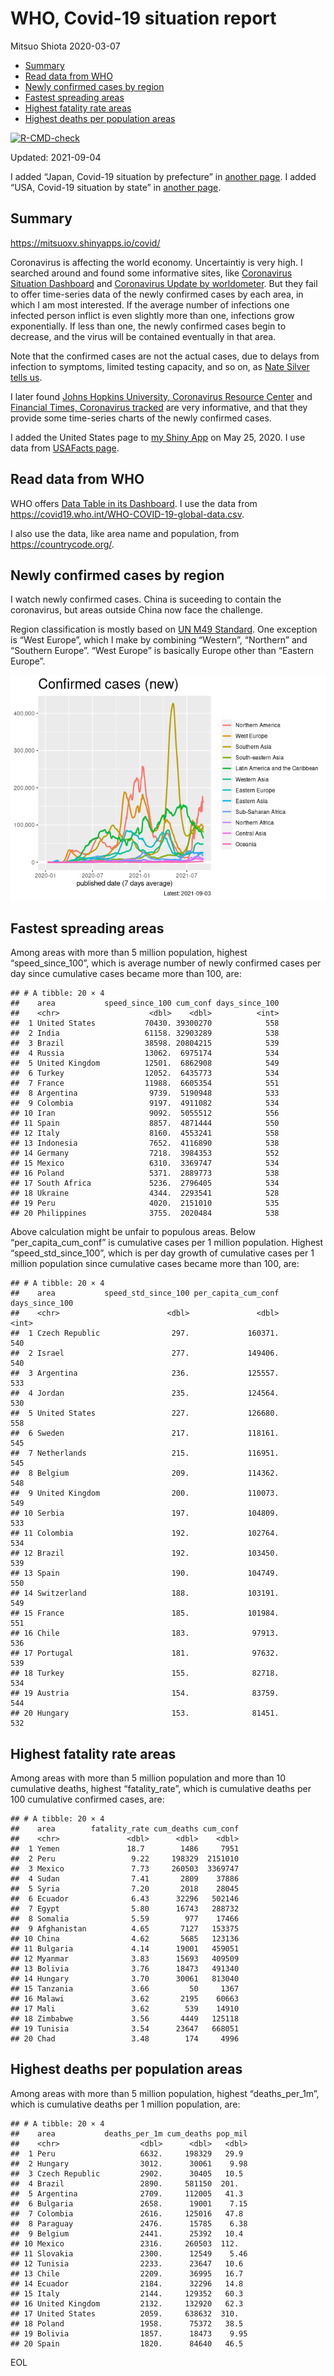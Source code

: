 WHO, Covid-19 situation report
================
Mitsuo Shiota
2020-03-07

-   [Summary](#summary)
-   [Read data from WHO](#read-data-from-who)
-   [Newly confirmed cases by region](#newly-confirmed-cases-by-region)
-   [Fastest spreading areas](#fastest-spreading-areas)
-   [Highest fatality rate areas](#highest-fatality-rate-areas)
-   [Highest deaths per population
    areas](#highest-deaths-per-population-areas)

<!-- badges: start -->

[![R-CMD-check](https://github.com/mitsuoxv/covid/workflows/R-CMD-check/badge.svg)](https://github.com/mitsuoxv/covid/actions)
<!-- badges: end -->

Updated: 2021-09-04

I added “Japan, Covid-19 situation by prefecture” in [another
page](Japan.md). I added “USA, Covid-19 situation by state” in [another
page](USA.md).

## Summary

<https://mitsuoxv.shinyapps.io/covid/>

Coronavirus is affecting the world economy. Uncertaintiy is very high. I
searched around and found some informative sites, like [Coronavirus
Situation
Dashboard](https://who.maps.arcgis.com/apps/opsdashboard/index.html#/c88e37cfc43b4ed3baf977d77e4a0667)
and [Coronavirus Update by
worldometer](https://www.worldometers.info/coronavirus/). But they fail
to offer time-series data of the newly confirmed cases by each area, in
which I am most interested. If the average number of infections one
infected person inflict is even slightly more than one, infections grow
exponentially. If less than one, the newly confirmed cases begin to
decrease, and the virus will be contained eventually in that area.

Note that the confirmed cases are not the actual cases, due to delays
from infection to symptoms, limited testing capacity, and so on, as
[Nate Silver tells
us](https://fivethirtyeight.com/features/coronavirus-case-counts-are-meaningless/).

I later found [Johns Hopkins University, Coronavirus Resource
Center](https://coronavirus.jhu.edu/) and [Financial Times, Coronavirus
tracked](https://www.ft.com/content/a26fbf7e-48f8-11ea-aeb3-955839e06441)
are very informative, and that they provide some time-series charts of
the newly confirmed cases.

I added the United States page to [my Shiny
App](https://mitsuoxv.shinyapps.io/covid/) on May 25, 2020. I use data
from [USAFacts
page](https://usafacts.org/visualizations/coronavirus-covid-19-spread-map/).

## Read data from WHO

WHO offers [Data Table in its Dashboard](https://covid19.who.int/table).
I use the data from
<https://covid19.who.int/WHO-COVID-19-global-data.csv>.

I also use the data, like area name and population, from
<https://countrycode.org/>.

## Newly confirmed cases by region

I watch newly confirmed cases. China is suceeding to contain the
coronavirus, but areas outside China now face the challenge.

Region classification is mostly based on [UN M49
Standard](https://unstats.un.org/unsd/methodology/m49/). One exception
is “West Europe”, which I make by combining “Western”, “Northern” and
“Southern Europe”. “West Europe” is basically Europe other than “Eastern
Europe”.

![](README_files/figure-gfm/chart-1.png)<!-- -->

## Fastest spreading areas

Among areas with more than 5 million population, highest
“speed\_since\_100”, which is average number of newly confirmed cases
per day since cumulative cases became more than 100, are:

    ## # A tibble: 20 × 4
    ##    area           speed_since_100 cum_conf days_since_100
    ##    <chr>                    <dbl>    <dbl>          <int>
    ##  1 United States           70430. 39300270            558
    ##  2 India                   61158. 32903289            538
    ##  3 Brazil                  38598. 20804215            539
    ##  4 Russia                  13062.  6975174            534
    ##  5 United Kingdom          12501.  6862908            549
    ##  6 Turkey                  12052.  6435773            534
    ##  7 France                  11988.  6605354            551
    ##  8 Argentina                9739.  5190948            533
    ##  9 Colombia                 9197.  4911082            534
    ## 10 Iran                     9092.  5055512            556
    ## 11 Spain                    8857.  4871444            550
    ## 12 Italy                    8160.  4553241            558
    ## 13 Indonesia                7652.  4116890            538
    ## 14 Germany                  7218.  3984353            552
    ## 15 Mexico                   6310.  3369747            534
    ## 16 Poland                   5371.  2889773            538
    ## 17 South Africa             5236.  2796405            534
    ## 18 Ukraine                  4344.  2293541            528
    ## 19 Peru                     4020.  2151010            535
    ## 20 Philippines              3755.  2020484            538

Above calculation might be unfair to populous areas. Below
“per\_capita\_cum\_conf” is cumulative cases per 1 million population.
Highest “speed\_std\_since\_100”, which is per day growth of cumulative
cases per 1 million population since cumulative cases became more than
100, are:

    ## # A tibble: 20 × 4
    ##    area           speed_std_since_100 per_capita_cum_conf days_since_100
    ##    <chr>                        <dbl>               <dbl>          <int>
    ##  1 Czech Republic                297.             160371.            540
    ##  2 Israel                        277.             149406.            540
    ##  3 Argentina                     236.             125557.            533
    ##  4 Jordan                        235.             124564.            530
    ##  5 United States                 227.             126680.            558
    ##  6 Sweden                        217.             118161.            545
    ##  7 Netherlands                   215.             116951.            545
    ##  8 Belgium                       209.             114362.            548
    ##  9 United Kingdom                200.             110073.            549
    ## 10 Serbia                        197.             104809.            533
    ## 11 Colombia                      192.             102764.            534
    ## 12 Brazil                        192.             103450.            539
    ## 13 Spain                         190.             104749.            550
    ## 14 Switzerland                   188.             103191.            549
    ## 15 France                        185.             101984.            551
    ## 16 Chile                         183.              97913.            536
    ## 17 Portugal                      181.              97632.            539
    ## 18 Turkey                        155.              82718.            534
    ## 19 Austria                       154.              83759.            544
    ## 20 Hungary                       153.              81451.            532

## Highest fatality rate areas

Among areas with more than 5 million population and more than 10
cumulative deaths, highest “fatality\_rate”, which is cumulative deaths
per 100 cumulative confirmed cases, are:

    ## # A tibble: 20 × 4
    ##    area        fatality_rate cum_deaths cum_conf
    ##    <chr>               <dbl>      <dbl>    <dbl>
    ##  1 Yemen               18.7        1486     7951
    ##  2 Peru                 9.22     198329  2151010
    ##  3 Mexico               7.73     260503  3369747
    ##  4 Sudan                7.41       2809    37886
    ##  5 Syria                7.20       2018    28045
    ##  6 Ecuador              6.43      32296   502146
    ##  7 Egypt                5.80      16743   288732
    ##  8 Somalia              5.59        977    17466
    ##  9 Afghanistan          4.65       7127   153375
    ## 10 China                4.62       5685   123136
    ## 11 Bulgaria             4.14      19001   459051
    ## 12 Myanmar              3.83      15693   409509
    ## 13 Bolivia              3.76      18473   491340
    ## 14 Hungary              3.70      30061   813040
    ## 15 Tanzania             3.66         50     1367
    ## 16 Malawi               3.62       2195    60663
    ## 17 Mali                 3.62        539    14910
    ## 18 Zimbabwe             3.56       4449   125118
    ## 19 Tunisia              3.54      23647   668051
    ## 20 Chad                 3.48        174     4996

## Highest deaths per population areas

Among areas with more than 5 million population, highest
“deaths\_per\_1m”, which is cumulative deaths per 1 million population,
are:

    ## # A tibble: 20 × 4
    ##    area           deaths_per_1m cum_deaths pop_mil
    ##    <chr>                  <dbl>      <dbl>   <dbl>
    ##  1 Peru                   6632.     198329   29.9 
    ##  2 Hungary                3012.      30061    9.98
    ##  3 Czech Republic         2902.      30405   10.5 
    ##  4 Brazil                 2890.     581150  201.  
    ##  5 Argentina              2709.     112005   41.3 
    ##  6 Bulgaria               2658.      19001    7.15
    ##  7 Colombia               2616.     125016   47.8 
    ##  8 Paraguay               2476.      15785    6.38
    ##  9 Belgium                2441.      25392   10.4 
    ## 10 Mexico                 2316.     260503  112.  
    ## 11 Slovakia               2300.      12549    5.46
    ## 12 Tunisia                2233.      23647   10.6 
    ## 13 Chile                  2209.      36995   16.7 
    ## 14 Ecuador                2184.      32296   14.8 
    ## 15 Italy                  2144.     129352   60.3 
    ## 16 United Kingdom         2132.     132920   62.3 
    ## 17 United States          2059.     638632  310.  
    ## 18 Poland                 1958.      75372   38.5 
    ## 19 Bolivia                1857.      18473    9.95
    ## 20 Spain                  1820.      84640   46.5

EOL

